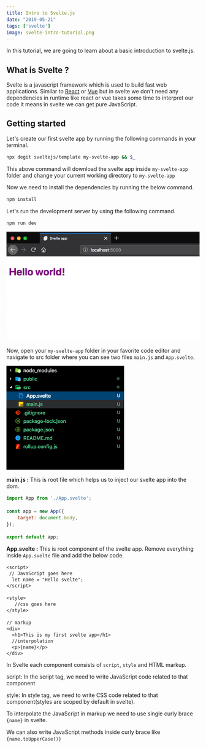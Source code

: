 ```yaml
---
title: Intro to Svelte.js
date: "2019-05-21"
tags: ['svelte']
image: svelte-intro-tutorial.png
---
```


In this tutorial, we are going to learn about a basic introduction to svelte.js.


## What is Svelte ?

Svelte is a javascript framework which is used to build fast web applications. Similar to
[React](/react/tutorial/) or [Vue](/vuejs-intro-tutorial/) but in svelte we don't need any dependencies in runtime like react or vue takes some time to interpret our code it means in svelte we can get pure JavaScript.


## Getting started

Let's create our first svelte app by running the following commands in your terminal.

```bash
npx degit sveltejs/template my-svelte-app && $_
```
This above command will download the svelte app inside `my-svelte-app` folder and change your current working directory to `my-svelte-app`

Now we need to install the dependencies by running the below command.

```bash
npm install
```
Let's run the development server by using the following command.

```bash
npm run dev
```

![svelte hello world app](svelte-hello-world.png)

Now, open your `my-svelte-app` folder in your favorite code editor and navigate to src folder where you can see two files  `main.js` and `App.svelte`.

![svelte-folder-structure](svelte-folder-structure.png)


**main.js :** This is root file which helps us to inject our svelte app into the dom.

```js{4}:title=main.js
import App from './App.svelte';

const app = new App({
    target: document.body,
});

export default app;
```


**App.svelte :** This is root component of the svelte app.
Remove everything inside `App.svelte` file and add the below code.

```js{3,13}:title=App.svelte
<script>
 // JavaScript goes here
  let name = "Hello svelte";
</script>

<style>
   //css goes here
</style>

// markup
<div>
  <h1>This is my first svelte app</h1>
  //interpolation
  <p>{name}</p>
</div>
```

In Svelte each component consists of `script`, `style` and HTML markup.

script: In the script tag, we need to write JavaScript code related to that component

style: In style tag, we need to write CSS code related to that component(styles are scoped by default in svelte).

To interpolate the JavaScript in markup we need to use single curly brace `{name}` in svelte.

We can also write JavaScript methods inside curly brace like `{name.toUpperCase()}`
